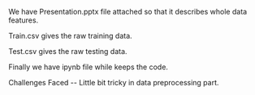 We have Presentation.pptx file attached so that it describes whole data features.

Train.csv gives the raw training data.

Test.csv gives the raw testing data.

Finally we have ipynb file while keeps the code.

Challenges Faced -- Little bit tricky in data preprocessing part.
